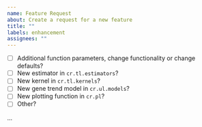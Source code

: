 ```yaml
---
name: Feature Request
about: Create a request for a new feature
title: ""
labels: enhancement
assignees: ""
---
```


<!-- What kind of feature would you like to request? -->
- [ ] Additional function parameters, change functionality or change defaults?
- [ ] New estimator in `cr.tl.estimators`?
- [ ] New kernel in `cr.tl.kernels`?
- [ ] New gene trend model in `cr.ul.models`?
- [ ] New plotting function in `cr.pl`?
- [ ] Other?

<!-- Describe the feature requested below: -->
...
